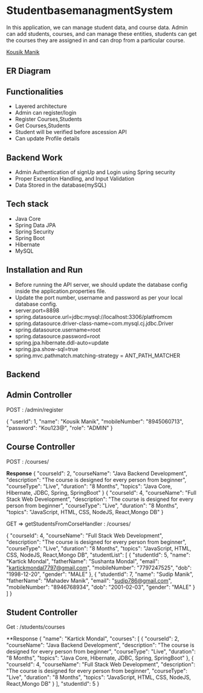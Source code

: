 # StudentbasemanagmentSystem
In this application, we can manage student data, and course data. Admin can add students, courses, and can manage these entities, students can get the courses they are assigned in and can drop from a particular course.


[Kousik Manik](https://github.com/Kousik1234)

## ER Diagram



## Functionalities
- Layered architecture
- Admin can register/login
- Register Courses,Students
- Get Courses,Students
- Student will be verified before ascession API
- Can update Profile details



## Backend Work
- Admin Authentication of signUp and Login using Spring security
- Proper Exception Handling, and Input Validation
- Data Stored in the database(mySQL)

## Tech stack
- Java Core
- Spring Data JPA
- Spring Security
- Spring Boot
- Hibernate
- MySQL
## Installation and Run

- Before running the API server, we should update the database config inside the application.properties file.
- Update the port number, username and password as per your local database config.
- server.port=8898
- spring.datasource.url=jdbc:mysql://localhost:3306/platfromcm
- spring.datasource.driver-class-name=com.mysql.cj.jdbc.Driver
- spring.datasource.username=root
- spring.datasource.password=root
- spring.jpa.hibernate.ddl-auto=update
- spring.jpa.show-sql=true
- spring.mvc.pathmatch.matching-strategy = ANT_PATH_MATCHER

## Backend

## Admin Controller

POST : /admin/register

{
    "userId": 1,
    "name": "Kousik Manik",
    "mobileNumber": "8945060713",
    "password": "Kou123@",
    "role": "ADMIN"
}


## Course Controller

POST : /courses/

**Response**
{
  "courseId": 2,
  "courseName": "Java Backend Development",
  "description": "The course is designed for every person from beginner",
  "courseType": "Live",
  "duration": "8 Months",
  "topics": "Java Core, Hibernate, JDBC, Spring, SpringBoot"
}
{
  "courseId": 4,
  "courseName": "Full Stack Web Development",
  "description": "The course is designed for every person from beginner",
  "courseType": "Live",
  "duration": "8 Months",
  "topics": "JavaScript, HTML, CSS, NodeJS, React,Mongo DB"
}


GET => getStudentsFromCorseHandler : /courses/

{
  "courseId": 4,
  "courseName": "Full Stack Web Development",
  "description": "The course is designed for every person from beginner",
  "courseType": "Live",
  "duration": "8 Months",
  "topics": "JavaScript, HTML, CSS, NodeJS, React,Mongo DB",
  "studentList": [
    {
      "studentId": 5,
      "name": "Kartick Mondal",
      "fatherName": "Sushanta Mondal",
      "email": "kartickmondal7797@gmail.com",
      "mobileNumber": "7797247525",
      "dob": "1998-12-20",
      "gender": "MALE"
    },
    {
      "studentId": 7,
      "name": "Sudip Manik",
      "fatherName": "Mahadev Manik",
      "email": "sudip786@gmail.com",
      "mobileNumber": "8946768934",
      "dob": "2001-02-03",
      "gender": "MALE"
    } 
  ]
}


 ## Student Controller
 
 Get : /students/courses
 
 **Response
{
  "name": "Kartick Mondal",
  "courses": [
    {
      "courseId": 2,
      "courseName": "Java Backend Development",
      "description": "The course is designed for every person from beginner",
      "courseType": "Live",
      "duration": "8 Months",
      "topics": "Java Core, Hibernate, JDBC, Spring, SpringBoot"
    },
    {
      "courseId": 4,
      "courseName": "Full Stack Web Development",
      "description": "The course is designed for every person from beginner",
      "courseType": "Live",
      "duration": "8 Months",
      "topics": "JavaScript, HTML, CSS, NodeJS, React,Mongo DB"
    }
  ],
  "studentId": 5
}
